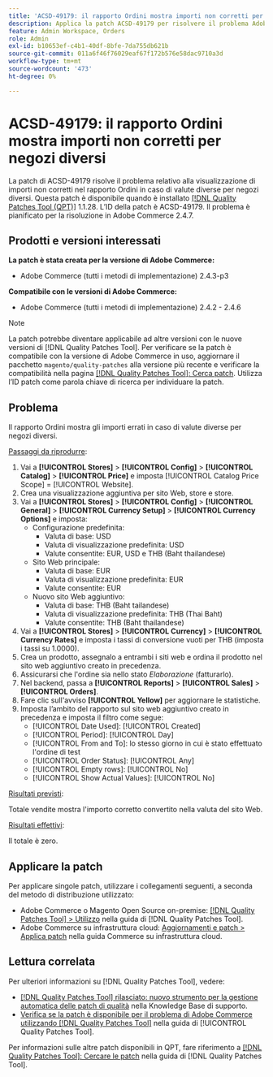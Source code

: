 ```yaml
---
title: 'ACSD-49179: il rapporto Ordini mostra importi non corretti per negozi diversi.'
description: Applica la patch ACSD-49179 per risolvere il problema Adobe Commerce, in cui il rapporto Ordini mostra importi non corretti in caso di valute diverse per negozi diversi.
feature: Admin Workspace, Orders
role: Admin
exl-id: b10653ef-c4b1-40df-8bfe-7da755db621b
source-git-commit: 011a6f46f76029eaf67f172b576e58dac9710a3d
workflow-type: tm+mt
source-wordcount: '473'
ht-degree: 0%

---
```


# ACSD-49179: il rapporto Ordini mostra importi non corretti per negozi diversi

La patch di ACSD-49179 risolve il problema relativo alla visualizzazione di importi non corretti nel rapporto Ordini in caso di valute diverse per negozi diversi. Questa patch è disponibile quando è installato [[!DNL Quality Patches Tool (QPT)]](https://experienceleague.adobe.com/it/docs/commerce-operations/tools/quality-patches-tool/quality-patches-tool-to-self-serve-quality-patches) 1.1.28. L’ID della patch è ACSD-49179. Il problema è pianificato per la risoluzione in Adobe Commerce 2.4.7.

## Prodotti e versioni interessati

**La patch è stata creata per la versione di Adobe Commerce:**

* Adobe Commerce (tutti i metodi di implementazione) 2.4.3-p3

**Compatibile con le versioni di Adobe Commerce:**

* Adobe Commerce (tutti i metodi di implementazione) 2.4.2 - 2.4.6

>[!NOTE]
>
>La patch potrebbe diventare applicabile ad altre versioni con le nuove versioni di [!DNL Quality Patches Tool]. Per verificare se la patch è compatibile con la versione di Adobe Commerce in uso, aggiornare il pacchetto `magento/quality-patches` alla versione più recente e verificare la compatibilità nella pagina [[!DNL Quality Patches Tool]: Cerca patch](https://experienceleague.adobe.com/tools/commerce-quality-patches/index.html?lang=it). Utilizza l’ID patch come parola chiave di ricerca per individuare la patch.

## Problema

Il rapporto Ordini mostra gli importi errati in caso di valute diverse per negozi diversi.

<u>Passaggi da riprodurre</u>:

1. Vai a **[!UICONTROL Stores]** > **[!UICONTROL Config]** > **[!UICONTROL Catalog]** > **[!UICONTROL Price]** e imposta [!UICONTROL Catalog Price Scope] = [!UICONTROL Website].
1. Crea una visualizzazione aggiuntiva per sito Web, store e store.
1. Vai a **[!UICONTROL Stores]** > **[!UICONTROL Config]** > **[!UICONTROL General]** > **[!UICONTROL Currency Setup]** > **[!UICONTROL Currency Options]** e imposta:
   * Configurazione predefinita:
      * Valuta di base: USD
      * Valuta di visualizzazione predefinita: USD
      * Valute consentite: EUR, USD e THB (Baht thailandese)
   * Sito Web principale:
      * Valuta di base: EUR
      * Valuta di visualizzazione predefinita: EUR
      * Valute consentite: EUR
   * Nuovo sito Web aggiuntivo:
      * Valuta di base: THB (Baht tailandese)
      * Valuta di visualizzazione predefinita: THB (Thai Baht)
      * Valute consentite: THB (Baht thailandese)
1. Vai a **[!UICONTROL Stores]** > **[!UICONTROL Currency]** > **[!UICONTROL Currency Rates]** e imposta i tassi di conversione vuoti per THB (imposta i tassi su 1.0000).
1. Crea un prodotto, assegnalo a entrambi i siti web e ordina il prodotto nel sito web aggiuntivo creato in precedenza.
1. Assicurarsi che l&#39;ordine sia nello stato *Elaborazione* (fatturarlo).
1. Nel backend, passa a **[!UICONTROL Reports]** > **[!UICONTROL Sales]** > **[!UICONTROL Orders]**.
1. Fare clic sull&#39;avviso **[!UICONTROL Yellow]** per aggiornare le statistiche.
1. Imposta l’ambito del rapporto sul sito web aggiuntivo creato in precedenza e imposta il filtro come segue:
   * [!UICONTROL Date Used]: [!UICONTROL Created]
   * [!UICONTROL Period]: [!UICONTROL Day]
   * [!UICONTROL From and To]: lo stesso giorno in cui è stato effettuato l&#39;ordine di test
   * [!UICONTROL Order Status]: [!UICONTROL Any]
   * [!UICONTROL Empty rows]: [!UICONTROL No]
   * [!UICONTROL Show Actual Values]: [!UICONTROL No]

<u>Risultati previsti</u>:

Totale vendite mostra l&#39;importo corretto convertito nella valuta del sito Web.

<u>Risultati effettivi</u>:

Il totale è zero.

## Applicare la patch

Per applicare singole patch, utilizzare i collegamenti seguenti, a seconda del metodo di distribuzione utilizzato:

* Adobe Commerce o Magento Open Source on-premise: [[!DNL Quality Patches Tool] > Utilizzo](/help/tools/quality-patches-tool/usage.md) nella guida di [!DNL Quality Patches Tool].
* Adobe Commerce su infrastruttura cloud: [Aggiornamenti e patch > Applica patch](https://experienceleague.adobe.com/docs/commerce-cloud-service/user-guide/develop/upgrade/apply-patches.html?lang=it) nella guida Commerce su infrastruttura cloud.

## Lettura correlata

Per ulteriori informazioni su [!DNL Quality Patches Tool], vedere:

* [[!DNL Quality Patches Tool] rilasciato: nuovo strumento per la gestione automatica delle patch di qualità](https://experienceleague.adobe.com/it/docs/commerce-operations/tools/quality-patches-tool/quality-patches-tool-to-self-serve-quality-patches) nella Knowledge Base di supporto.
* [Verifica se la patch è disponibile per il problema di Adobe Commerce utilizzando  [!DNL Quality Patches Tool]](/help/tools/quality-patches-tool/patches-available-in-qpt/check-patch-for-magento-issue-with-magento-quality-patches.md) nella guida di [!UICONTROL Quality Patches Tool].


Per informazioni sulle altre patch disponibili in QPT, fare riferimento a [[!DNL Quality Patches Tool]: Cercare le patch](https://experienceleague.adobe.com/tools/commerce-quality-patches/index.html?lang=it) nella guida di [!DNL Quality Patches Tool].
